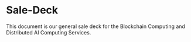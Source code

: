# Sale-Deck
This document is our general sale deck for the Blockchain Computing and Distributed AI Computing Services.

